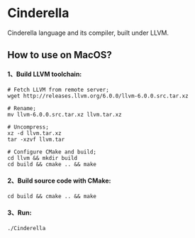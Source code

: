 # Cinderella
Cinderella language and its compiler, built under LLVM.


## How to use on MacOS?

#### 1、Build LLVM toolchain:
```commandline
# Fetch LLVM from remote server;
wget http://releases.llvm.org/6.0.0/llvm-6.0.0.src.tar.xz

# Rename;
mv llvm-6.0.0.src.tar.xz llvm.tar.xz

# Uncompress;
xz -d llvm.tar.xz
tar -xzvf llvm.tar

# Configure CMake and build;
cd llvm && mkdir build
cd build && cmake .. && make
```

#### 2、Build source code with CMake:
```commandline
cd build && cmake .. && make
```

#### 3、Run:
```commandline
./Cinderella
```